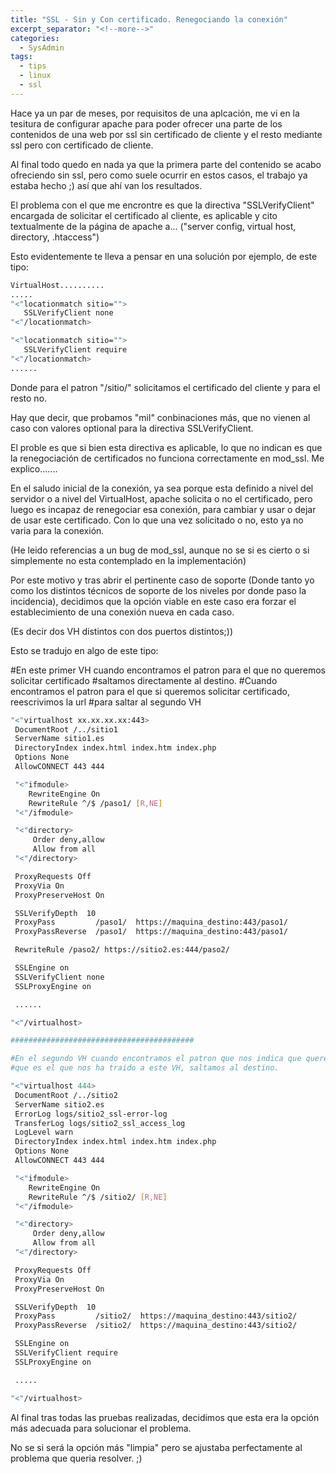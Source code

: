 ```yaml
---
title: "SSL - Sin y Con certificado. Renegociando la conexión"
excerpt_separator: "<!--more-->"
categories:
  - SysAdmin
tags:
  - tips
  - linux
  - ssl
---
```

Hace ya un par de meses, por requisitos de una aplcación, me vi en la tesitura de configurar apache para poder ofrecer una parte de los contenidos de una web por ssl sin certificado de cliente y el resto mediante ssl pero con certificado de cliente.
<!--more-->

Al final todo quedo en nada ya que la primera parte del contenido se acabo ofreciendo sin ssl, pero como suele ocurrir en estos casos, el trabajo ya estaba hecho ;) así que ahí van los resultados.

El problema con el que me encrontre es que la directiva "SSLVerifyClient" encargada de solicitar el certificado al cliente, es aplicable y cito textualmente de la página de apache a... ("server config, virtual host,  directory, .htaccess")

Esto evidentemente te lleva a pensar en una solución por ejemplo, de este tipo:

```bash
VirtualHost..........
.....
"<"locationmatch sitio="">
   SSLVerifyClient none
"<"/locationmatch>

"<"locationmatch sitio="">
   SSLVerifyClient require
"<"/locationmatch>
......
```


Donde para el patron "/sitio/" solicitamos el certificado del cliente y para el resto no.

Hay que decir, que probamos "mil" conbinaciones más, que no vienen al caso con valores
optional para la directiva SSLVerifyClient.

El proble es que si bien esta directiva es aplicable, lo que no indican es que la
renegociación de certificados no funciona correctamente en mod_ssl. Me explico.......

En el saludo inicial de la conexión, ya sea porque esta definido a nivel del servidor o a
nivel del VirtualHost, apache solicita o no el certificado, pero luego es incapaz de
renegociar esa conexión, para cambiar y usar o dejar de usar este certificado.
Con lo que una vez solicitado o no, esto ya no varia para la conexión.

(He leido referencias a un bug de mod_ssl, aunque no se si es cierto o si simplemente
no esta contemplado en la implementación)

Por este motivo y tras abrir el pertinente caso de soporte (Donde tanto yo como los distintos
técnicos de soporte de los niveles por donde paso la incidencia), decidimos que la
opción viable en este caso era forzar el establecimiento de una conexión nueva en cada caso.

(Es decir dos VH distintos con dos puertos distintos;))

Esto se tradujo en algo de este tipo:

#En este primer VH cuando encontramos el patron para el que no queremos solicitar certificado
#saltamos directamente al destino.
#Cuando encontramos el patron para el que si queremos solicitar certificado, reescrivimos la url
#para saltar al segundo VH

```bash
"<"virtualhost xx.xx.xx.xx:443>
 DocumentRoot /../sitio1
 ServerName sitio1.es
 DirectoryIndex index.html index.htm index.php
 Options None
 AllowCONNECT 443 444

 "<"ifmodule>
    RewriteEngine On
    RewriteRule ^/$ /paso1/ [R,NE]
 "<"/ifmodule>

 "<"directory>
     Order deny,allow
     Allow from all
 "<"/directory>

 ProxyRequests Off
 ProxyVia On
 ProxyPreserveHost On

 SSLVerifyDepth  10
 ProxyPass         /paso1/  https://maquina_destino:443/paso1/
 ProxyPassReverse  /paso1/  https://maquina_destino:443/paso1/

 RewriteRule /paso2/ https://sitio2.es:444/paso2/

 SSLEngine on
 SSLVerifyClient none
 SSLProxyEngine on

 ......

"<"/virtualhost>

#########################################

#En el segundo VH cuando encontramos el patron que nos indica que queremos certificado de cliente
#que es el que nos ha traido a este VH, saltamos al destino.

"<"virtualhost 444>
 DocumentRoot /../sitio2
 ServerName sitio2.es
 ErrorLog logs/sitio2_ssl-error-log
 TransferLog logs/sitio2_ssl_access_log
 LogLevel warn
 DirectoryIndex index.html index.htm index.php
 Options None
 AllowCONNECT 443 444

 "<"ifmodule>
    RewriteEngine On
    RewriteRule ^/$ /sitio2/ [R,NE]
 "<"/ifmodule>

 "<"directory>
     Order deny,allow
     Allow from all
 "<"/directory>

 ProxyRequests Off
 ProxyVia On
 ProxyPreserveHost On

 SSLVerifyDepth  10
 ProxyPass         /sitio2/  https://maquina_destino:443/sitio2/
 ProxyPassReverse  /sitio2/  https://maquina_destino:443/sitio2/

 SSLEngine on
 SSLVerifyClient require
 SSLProxyEngine on

 .....

"<"/virtualhost>
```

Al final tras todas las pruebas realizadas, decidimos que esta era la opción más adecuada para solucionar el problema.

No se si será la opción más "limpia" pero se ajustaba perfectamente al problema que queria resolver. ;)
